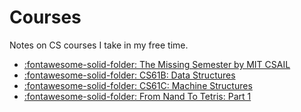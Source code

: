 # Courses

Notes on CS courses I take in my free time.

- [:fontawesome-solid-folder: The Missing Semester by MIT CSAIL](the-missing-semester/index.md)
- [:fontawesome-solid-folder: CS61B: Data
    Structures](cs61b-data-structures/index.md)
- [:fontawesome-solid-folder: CS61C: Machine
    Structures](cs61c-machine-structures/index.md)
- [:fontawesome-solid-folder: From Nand To Tetris: Part 1](from-nand-to-tetris-part-1/index.md)
